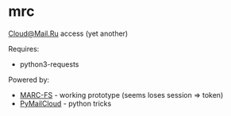 # mrc
Cloud@Mail.Ru access (yet another)

Requires:
- python3-requests

Powered by:
- [MARC-FS](https://gitlab.com/Kanedias/MARC-FS) - working prototype (seems loses session => token)
- [PyMailCloud](https://github.com/mad-gooze/PyMailCloud) - python tricks
